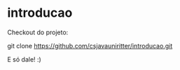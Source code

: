 # introducao

Checkout do projeto:

git clone https://github.com/csjavauniritter/introducao.git

E só dale! :)
